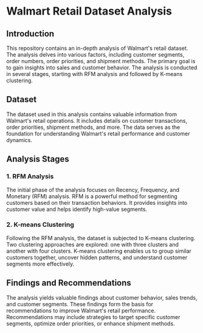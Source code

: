 # Walmart Retail Dataset Analysis


## Introduction

This repository contains an in-depth analysis of Walmart's retail dataset. The analysis delves into various factors, including customer segments, order numbers, order priorities, and shipment methods. The primary goal is to gain insights into sales and customer behavior. The analysis is conducted in several stages, starting with RFM analysis and followed by K-means clustering.

## Dataset

The dataset used in this analysis contains valuable information from Walmart's retail operations. It includes details on customer transactions, order priorities, shipment methods, and more. The data serves as the foundation for understanding Walmart's retail performance and customer dynamics.

## Analysis Stages

### 1. RFM Analysis

The initial phase of the analysis focuses on Recency, Frequency, and Monetary (RFM) analysis. RFM is a powerful method for segmenting customers based on their transaction behaviors. It provides insights into customer value and helps identify high-value segments.

### 2. K-means Clustering

Following the RFM analysis, the dataset is subjected to K-means clustering. Two clustering approaches are explored: one with three clusters and another with four clusters. K-means clustering enables us to group similar customers together, uncover hidden patterns, and understand customer segments more effectively.

## Findings and Recommendations

The analysis yields valuable findings about customer behavior, sales trends, and customer segments. These findings form the basis for recommendations to improve Walmart's retail performance. Recommendations may include strategies to target specific customer segments, optimize order priorities, or enhance shipment methods.


